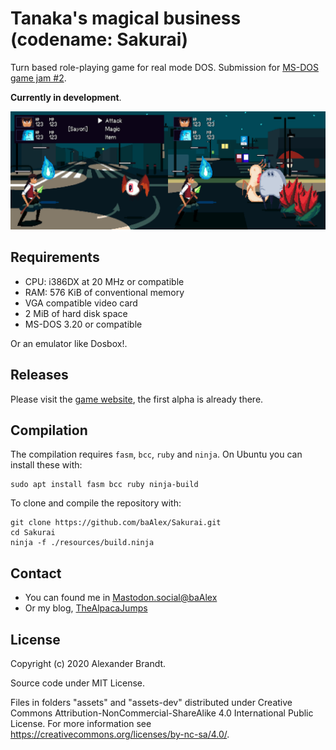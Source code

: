 
Tanaka's magical business
(codename: Sakurai)
=========================

Turn based role-playing game for real mode DOS.
Submission for [MS-DOS game jam #2](https://itch.io/jam/dos-game-jam-2).

**Currently in development**.

![](https://raw.githubusercontent.com/baAlex/Sakurai/master/resources/screenshots.png)


Requirements
------------
- CPU: i386DX at 20 MHz or compatible
- RAM: 576 KiB of conventional memory
- VGA compatible video card
- 2 MiB of hard disk space
- MS-DOS 3.20 or compatible

Or an emulator like Dosbox!.


Releases
--------
Please visit the [game website](https://baalex.itch.io/tanakas-magical-business), the first alpha is already there.


Compilation
-----------
The compilation requires `fasm`, `bcc`, `ruby` and `ninja`.
On Ubuntu you can install these with:
```
sudo apt install fasm bcc ruby ninja-build
```

To clone and compile the repository with:
```
git clone https://github.com/baAlex/Sakurai.git
cd Sakurai
ninja -f ./resources/build.ninja
```

Contact
-------
- You can found me in [Mastodon.social@baAlex](https://mastodon.social/@baAlex)
- Or my blog, [TheAlpacaJumps](https://thealpacajumps.neocities.org/)


License
-------
Copyright (c) 2020 Alexander Brandt.

Source code under MIT License.

Files in folders "assets" and "assets-dev" distributed under Creative Commons Attribution-NonCommercial-ShareAlike 4.0 International Public License. For more information see https://creativecommons.org/licenses/by-nc-sa/4.0/.
